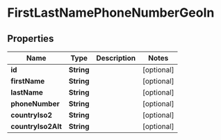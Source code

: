 

# FirstLastNamePhoneNumberGeoIn


## Properties

| Name | Type | Description | Notes |
|------------ | ------------- | ------------- | -------------|
|**id** | **String** |  |  [optional] |
|**firstName** | **String** |  |  [optional] |
|**lastName** | **String** |  |  [optional] |
|**phoneNumber** | **String** |  |  [optional] |
|**countryIso2** | **String** |  |  [optional] |
|**countryIso2Alt** | **String** |  |  [optional] |



